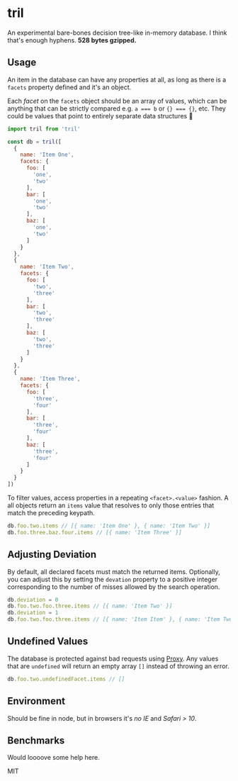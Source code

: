 # tril
An experimental bare-bones decision tree-like in-memory database. I think that's enough hyphens. **528 bytes gzipped.**

## Usage
An item in the database can have any properties at all, as long as there is a `facets` property defined and it's an object.

Each *facet* on the `facets` object should be an array of values, which can be anything that can be strictly compared e.g. `a === b` or `{} === {}`, etc. They could be values that point to entirely separate data structures 🤔
```javascript
import tril from 'tril'

const db = tril([
  {
    name: 'Item One',
    facets: {
      foo: [
        'one',
        'two'
      ],
      bar: [
        'one',
        'two'
      ],
      baz: [
        'one',
        'two'
      ]
    }
  },
  {
    name: 'Item Two',
    facets: {
      foo: [
        'two',
        'three'
      ],
      bar: [
        'two',
        'three'
      ],
      baz: [
        'two',
        'three'
      ]
    }
  },
  {
    name: 'Item Three',
    facets: {
      foo: [
        'three',
        'four'
      ],
      bar: [
        'three',
        'four'
      ],
      baz: [
        'three',
        'four'
      ]
    }
  }
])
```
To filter values, access properties in a repeating `<facet>.<value>` fashion. A all objects return an `items` value that resolves to only those entries that match the preceding keypath.
```javascript
db.foo.two.items // [{ name: 'Item One' }, { name: 'Item Two' }]
db.foo.three.baz.four.items // [{ name: 'Item Three' }]
```

## Adjusting Deviation
By default, all declared facets must match the returned items. Optionally, you can adjust this by setting the `devation` property to a positive integer corresponding to the number of misses allowed by the search operation.
```javascript
db.deviation = 0
db.foo.two.foo.three.items // [{ name: 'Item Two' }]
db.deviation = 1
db.foo.two.foo.three.items // [{ name: 'Item Item' }, { name: 'Item Two' }, { name: 'Item Three' }]
```
## Undefined Values
The database is protected against bad requests using [Proxy](https://developer.mozilla.org/en-US/docs/Web/JavaScript/Reference/Global_Objects/Proxy). Any values that are `undefined` will return an empty array `[]` instead of throwing an error.
```javascript
db.foo.two.undefinedFacet.items // []
```

## Environment
Should be fine in node, but in browsers it's *no IE* and *Safari > 10*.

## Benchmarks
Would loooove some help here.

MIT
